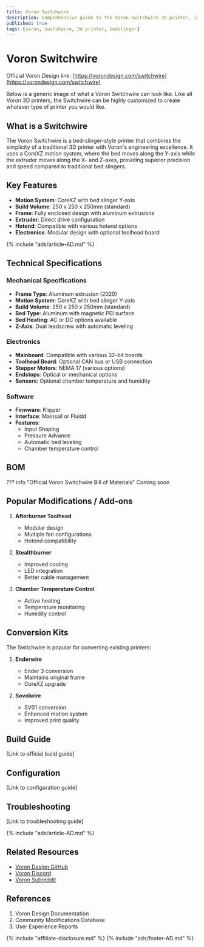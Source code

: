 ```yaml
---
title: Voron Switchwire
description: Comprehensive guide to the Voron Switchwire 3D printer, including specifications, features, and modifications
published: true
tags: [voron, switchwire, 3d printer, bedslinger]
---
```


# Voron Switchwire

Official Voron Design link: [https://vorondesign.com/switchwire](https://vorondesign.com/switchwire)

Below is a generic image of what a Voron Switchwire can look like. Like all Voron 3D printers, the Switchwire can be highly customized to create whatever type of printer you would like.

<!-- Add a representative image here if available -->

## What is a Switchwire

The Voron Switchwire is a bed-slinger-style printer that combines the simplicity of a traditional 3D printer with Voron's engineering excellence. It uses a CoreXZ motion system, where the bed moves along the Y-axis while the extruder moves along the X- and Z-axes, providing superior precision and speed compared to traditional bed slingers.

## Key Features
- **Motion System**: CoreXZ with bed slinger Y-axis
- **Build Volume**: 250 x 250 x 250mm (standard)
- **Frame**: Fully enclosed design with aluminum extrusions
- **Extruder**: Direct drive configuration
- **Hotend**: Compatible with various hotend options
- **Electronics**: Modular design with optional toolhead board

{% include "ads/article-AD.md" %}

## Technical Specifications

### Mechanical Specifications
- **Frame Type**: Aluminum extrusion (2020)
- **Motion System**: CoreXZ with bed slinger Y-axis
- **Build Volume**: 250 x 250 x 250mm (standard)
- **Bed Type**: Aluminum with magnetic PEI surface
- **Bed Heating**: AC or DC options available
- **Z-Axis**: Dual leadscrew with automatic leveling

### Electronics
- **Mainboard**: Compatible with various 32-bit boards
- **Toolhead Board**: Optional CAN bus or USB connection
- **Stepper Motors**: NEMA 17 (various options)
- **Endstops**: Optical or mechanical options
- **Sensors**: Optional chamber temperature and humidity

### Software
- **Firmware**: Klipper
- **Interface**: Mainsail or Fluidd
- **Features**:
  - Input Shaping
  - Pressure Advance
  - Automatic bed leveling
  - Chamber temperature control

## BOM

??? info "Official Voron Switchwire Bill of Materials"
     <!-- Include or link to the Switchwire BOM here when available -->
     Coming soon

## Popular Modifications / Add-ons
1. **Afterburner Toolhead**
   - Modular design
   - Multiple fan configurations
   - Hotend compatibility

2. **Stealthburner**
   - Improved cooling
   - LED integration
   - Better cable management

3. **Chamber Temperature Control**
   - Active heating
   - Temperature monitoring
   - Humidity control

## Conversion Kits
The Switchwire is popular for converting existing printers:

1. **Enderwire**
   - Ender 3 conversion
   - Maintains original frame
   - CoreXZ upgrade

2. **Sovolwire**
   - SV01 conversion
   - Enhanced motion system
   - Improved print quality

## Build Guide
[Link to official build guide]

## Configuration
[Link to configuration guide]

## Troubleshooting
[Link to troubleshooting guide]

{% include "ads/article-AD.md" %}

## Related Resources
- [Voron Design GitHub](https://github.com/VoronDesign)
- [Voron Discord](https://discord.gg/voron)
- [Voron Subreddit](https://www.reddit.com/r/voroncorexy)

## References
1. Voron Design Documentation
2. Community Modifications Database
3. User Experience Reports

{% include "affiliate-disclosure.md" %}
{% include "ads/footer-AD.md" %}

